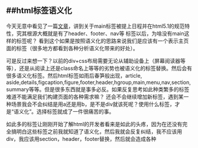 

 ##html标签语义化
  ------
    
    
    
   今天无意中看见了一篇<a href="http://html5doctor.com/the-main-element/?utm_source=feedburner&utm_medium=feed&utm_campaign=Feed%3A+html5doctor+%28HTML5doctor%29">文章</a>，讲到关于main标签被提上日程并在html5.1的规范特性，究其根源大概就是有了header、footer、nav等
标签以后，为啥没有main这样的标签呢？ 看到这个如果是按照语义化的思路来说我们是应该有一个表示主页面的标签（很多地方都看到各种分析语义化带来的好处）。

   可是反过来想一下？以前的div+css布局需要无论从辅助设备上（屏幕阅读器等等），还是从阅读上还是class命名上等等的劣势也被语义化的标签替换。然后会有很多语义化标签。然后html标签如雨后春笋般出现，article,
aside,details,figcaption,figure,footer,header,hgroup,main,menu,nav,section,summary等等。但是很多东西就是事多必反。如果反复思考如此种类繁多的标签难道不能满足我们构建页面的各种需求嘛？
还会不会继续增加新标签，遇到某一种场景我会不会纠结是用a还是用b，是不是div就该死呢？使用什么标签，才是“语义化”。选择标签就成了一件很痛苦的事。
 
  如此多的标签让刚刚开始了解html的开发者看来是如此的头疼，因为在还没有完全搞明白这些标签之前我就知道了语义化，然后我就会反复纠结，我不应该用div，我应该用section，header，footer替换，然后就会造成各种
